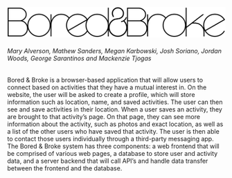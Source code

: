 ![Bored & Broke](https://github.com/joshsoriano/bored-and-broke/blob/master/src/images/logo-black.png)

###### Mary Alverson, Mathew Sanders, Megan Karbowski, Josh Soriano, Jordan Woods, George Sarantinos and Mackenzie Tjogas 

Bored & Broke is a browser-based application that will allow users to connect based on activities that they have a mutual interest in. On the website, the user will be asked to create a profile, which will store information such as location, name, and saved activities. The user can then see and save activities in their location. When a user saves an activity, they are brought to that activity’s page. On that page, they can see more information about the activity, such as photos and exact location, as well as a list of the other users who have saved that activity. The user is then able to contact those users individually through a third-party messaging app. The Bored & Broke system has three components: a web frontend that will be comprised of various web pages, a database to store user and activity data, and a server backend that will call API’s and handle data transfer between the frontend and the database.
